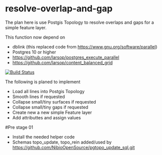 
# resolve-overlap-and-gap
The plan here is use Postgis Topology to resolve overlaps and gaps for a simple feature layer. 

This function now depend on 
- dblink (this replaced code from https://www.gnu.org/software/parallel)
- Postgres 10 or higher
- https://github.com/larsop/postgres_execute_parallel
- https://github.com/larsop/content_balanced_grid


[![Build Status](https://travis-ci.org/larsop/resolve-overlap-and-gap.svg?branch=master)](https://travis-ci.org/larsop/resolve-overlap-and-gap)

The following is planed to implement
- Load all lines into Postgis Topology
- Smooth lines if requested
- Collapse small/tiny surfaces if requested
- Collapse small/tiny gaps if requested
- Create new a new simple Feature layer 
- Add attributtes and assign values 

#Pre stage 01
- Install the needed helper code 
- Schemas topo_update, topo_rein added/used by https://github.com/NibioOpenSource/pgtopo_update_sql.git


